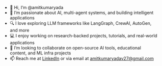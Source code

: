 - 👋 Hi, I’m @amitkumaryada  
- 🧠 I’m passionate about AI, multi-agent systems, and building intelligent applications  
- 🔍 I love exploring LLM frameworks like LangGraph, CrewAI, AutoGen, and more  
- 💻 I enjoy working on research-backed projects, tutorials, and real-world applications  
- 🤝 I’m looking to collaborate on open-source AI tools, educational content, and ML infra projects  
- 📫 Reach me at [LinkedIn](https://www.linkedin.com/in/amitkumaryadav/) or via email at amitkumaryadav27@gmail.com  


<!---
amitkumaryada/amitkumaryada is a ✨ special ✨ repository because its `README.md` (this file) appears on your GitHub profile.
You can click the Preview link to take a look at your changes.
--->
